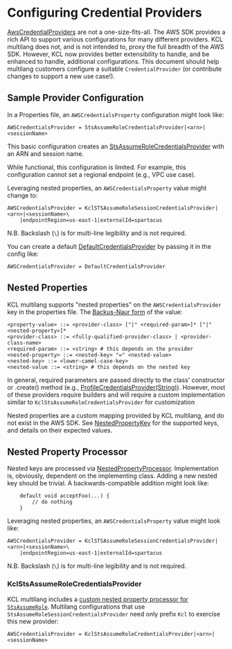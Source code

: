 # Configuring Credential Providers

[AwsCredentialProviders][aws-credentials-provider] are not a one-size-fits-all.
The AWS SDK provides a rich API to support various configurations for many different providers.
KCL multilang does not, and is not intended to, proxy the full breadth of the AWS SDK.
However, KCL now provides better extensibility to handle, and be enhanced to handle, additional configurations.
This document should help multilang customers configure a suitable `CredentialProvider` (or contribute changes to support a new use case!).

## Sample Provider Configuration

In a Properties file, an `AWSCredentialsProperty` configuration might look like:
```
AWSCredentialsProvider = StsAssumeRoleCredentialsProvider|<arn>|<sessionName> 
```
This basic configuration creates an [StsAssumeRoleCredentialsProvider][sts-assume-provider] with an ARN and session name.

While functional, this configuration is limited.
For example, this configuration cannot set a regional endpoint (e.g., VPC use case).

Leveraging nested properties, an `AWSCredentialsProperty` value might change to:
```
AWSCredentialsProvider = KclSTSAssumeRoleSessionCredentialsProvider|<arn>|<sessionName>\
    |endpointRegion=us-east-1|externalId=spartacus
```
N.B. Backslash (`\`) is for multi-line legibility and is not required.

You can create a default [DefaultCredentialsProvider][default-credentials-provider] by passing it in the config like:
```
AWSCredentialsProvider = DefaultCredentialsProvider
```

## Nested Properties

KCL multilang supports "nested properties" on the `AWSCredentialsProvider` key in the properties file.
The [Backus-Naur form][bnf] of the value:
```
<property-value> ::= <provider-class> ["|" <required-param>]* ["|" <nested-property>]*
<provider-class> ::= <fully-qualified-provider-class> | <provider-class-name>
<required-param> ::= <string> # this depends on the provider
<nested-property> ::= <nested-key> "=" <nested-value>
<nested-key> ::= <lower-camel-case-key>
<nested-value ::= <string> # this depends on the nested key
```

In general, required parameters are passed directly to the class' constructor or .create() method
(e.g., [ProfileCredentialsProvider(String)][profile-credentials-provider-create]). However, most of these providers
require builders and will require a custom implementation similar to `KclStsAssumeRoleCredentialsProvider` for customization

Nested properties are a custom mapping provided by KCL multilang, and do not exist in the AWS SDK.
See [NestedPropertyKey][nested-property-key] for the supported keys, and details on their expected values.

## Nested Property Processor

Nested keys are processed via [NestedPropertyProcessor][nested-property-processor].
Implementation is, obviously, dependent on the implementing class.
Adding a new nested key should be trivial.
A backwards-compatible addition might look like:
```
    default void acceptFoo(...) {
        // do nothing
    }
```

Leveraging nested properties, an `AWSCredentialsProperty` value might look like:
```
AWSCredentialsProvider = KclSTSAssumeRoleSessionCredentialsProvider|<arn>|<sessionName>\
    |endpointRegion=us-east-1|externalId=spartacus
```

N.B. Backslash (`\`) is for multi-line legibility and is not required.
### KclStsAssumeRoleCredentialsProvider

KCL multilang includes a [custom nested property processor for `StsAssumeRole`][kcl-sts-provider].
Multilang configurations that use `StsAssumeRoleSessionCredentialsProvider` need only prefix `Kcl` to exercise this new provider:
```
AWSCredentialsProvider = KclStsAssumeRoleCredentialsProvider|<arn>|<sessionName>
```

[aws-credentials-provider]: https://sdk.amazonaws.com/java/api/latest/software/amazon/awssdk/auth/credentials/AwsCredentialsProvider.html
[bnf]: https://en.wikipedia.org/wiki/Backus%E2%80%93Naur_form
[kcl-sts-provider]: /amazon-kinesis-client-multilang/src/main/java/software/amazon/kinesis/multilang/auth/KclStsAssumeRoleCredentialsProvider.java
[nested-property-key]: /amazon-kinesis-client-multilang/src/main/java/software/amazon/kinesis/multilang/NestedPropertyKey.java
[nested-property-processor]: /amazon-kinesis-client-multilang/src/main/java/software/amazon/kinesis/multilang/NestedPropertyProcessor.java
[sts-assume-provider]: https://sdk.amazonaws.com/java/api/latest/software/amazon/awssdk/services/sts/auth/StsAssumeRoleCredentialsProvider.html
[profile-credentials-provider-create]: https://sdk.amazonaws.com/java/api/latest/software/amazon/awssdk/auth/credentials/ProfileCredentialsProvider.html#create(java.lang.String)
[default-credentials-provider]: https://sdk.amazonaws.com/java/api/latest/software/amazon/awssdk/auth/credentials/DefaultCredentialsProvider.html

